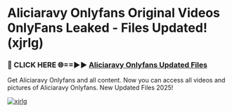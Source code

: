 # Aliciaravy Onlyfans Original Videos 0nlyFans Leaked - Files Updated! (xjrlg)

<h3>🔴 CLICK HERE 🌐==►► <a href="https://tinyurl.com/ehrbuxhb" rel="nofollow">Aliciaravy Onlyfans Updated Files</a></h3>

Get Aliciaravy Onlyfans and all content. Now you can access all videos and pictures of Aliciaravy Onlyfans. New Updated Files 2025!

[![xjrlg](https://i.imgur.com/lVYEuWS.gif)](https://tinyurl.com/ehrbuxhb)

